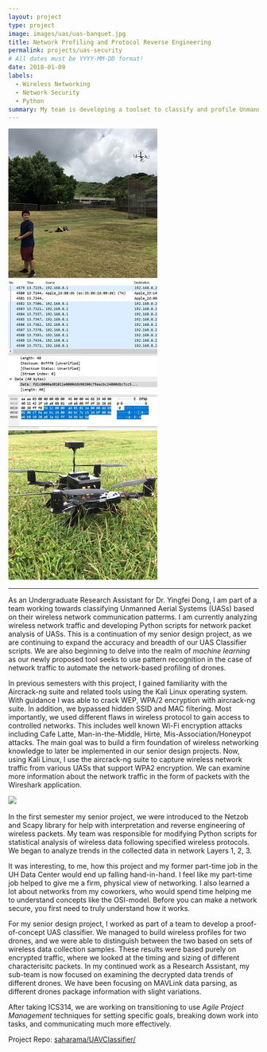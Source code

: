 ```yaml
---
layout: project
type: project
image: images/uas/uas-banquet.jpg
title: Network Profiling and Protocol Reverse Engineering
permalink: projects/uas-security
# All dates must be YYYY-MM-DD format!
date: 2018-01-09
labels:
  - Wireless Networking
  - Network Security
  - Python
summary: My team is developing a toolset to classify and profile Unmanned Aerial Systems (UASs) based on their unique wireless communication methods.
---
```


<div class="ui small rounded images">
  <img class="ui image" src="../images/uas/uas-david.JPG">
  <img class="ui image" src="../images/uas/uas-wireshark.JPG">
  <img class="ui image" src="../images/uas/uas-main.JPG">
</div>

<hr>

As an Undergraduate Research Assistant for Dr. Yingfei Dong, I am part of a team working towards classifying Unmanned Aerial Systems (UASs) based on their wireless network communication patterms. I am currently analyzing wireless network traffic and developing Python scripts for network packet analysis of UASs. This is a continuation of my senior design project, as we are continuing to expand the accuracy and breadth of our UAS Classifier scripts. We are also beginning to delve into the realm of *machine learning* as our newly proposed tool seeks to use pattern recognition in the case of network traffic to automate the network-based profiling of drones.

In previous semesters with this project, I gained familiarity with the Aircrack-ng suite and related tools using the Kali Linux operating system. With guidance I was able to crack WEP, WPA/2 encryption with aircrack-ng suite. In addition, we bypassed hidden SSID and MAC filtering. Most importantly, we used different flaws in wireless protocol to gain access to controlled networks. This includes well known Wi-Fi encryption attacks including Cafe Latte, Man-in-the-Middle, Hirte, Mis-Association/Honeypot attacks. The main goal was to build a firm foundation of wireless networking knowledge to later be implemented in our senior design projects. Now, using Kali Linux, I use the aircrack-ng suite to capture wireless network traffic from various UASs that support WPA2 encryption. We can examine more information about the network traffic in the form of packets with the Wireshark application.

<img class="ui large centered rounded image" src="../images/uas/uas-safety.jpg">

In the first semester my senior project, we were introduced to the Netzob and Scapy library for help with interpretation and reverse engineering of wireless packets. My team was responsible for modifying Python scripts for statistical analysis of wireless data following specified wireless protocols. We began to analyze trends in the collected data in network Layers 1, 2, 3.

It was interesting, to me, how this project and my former part-time job in the UH Data Center would end up falling hand-in-hand. I feel like my part-time job helped to give me a firm, physical view of networking. I also learned a lot about networks from my coworkers, who would spend time helping me to understand concepts like the OSI-model. Before you can make a network secure, you first need to truly understand how it works.

For my senior design project, I worked as part of a team to develop a proof-of-concept UAS classifier. We managed to build wireless profiles for two drones, and we were able to distinguish between the two based on sets of wireless data collection samples. These results were based purely on encrypted traffic, where we looked at the timing and sizing of different characterisitc packets. In my continued work as a Research Assistant, my sub-team is now focused on examining the decrypted data trends of different drones. We have been focusing on MAVLink data parsing, as different drones package information with slight variations.

After taking ICS314, we are working on transitioning to use *Agile Project Management* techniques for setting specific goals, breaking down work into tasks, and communicating much more effectively.

Project Repo: <a href="https://github.com/saharama/UAVClassifier"><i class="large github icon "></i>saharama/UAVClassifier/</a>
